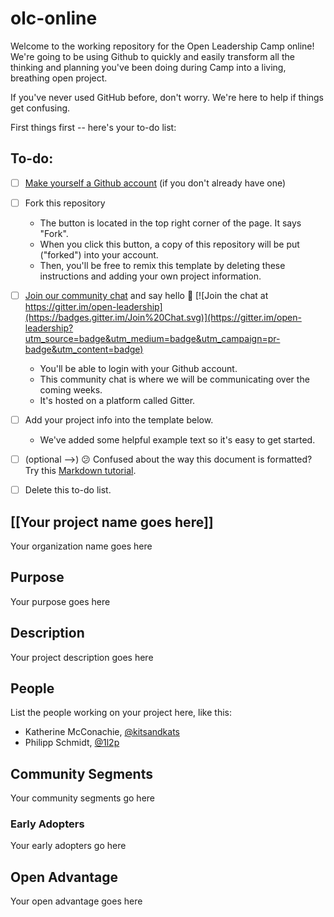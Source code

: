 # olc-online
Welcome to the working repository for the Open Leadership Camp online! We're going to be using Github to quickly and easily transform all the thinking and planning you've been doing during Camp into a living, breathing open project. 

If you've never used GitHub before, don't worry. We're here to help if things get confusing. 

First things first -- here's your to-do list:

## To-do:
- [ ] [Make yourself a Github account](https://github.com/join) (if you don't already have one) 

- [ ] Fork this repository
    - The button is located in the top right corner of the page. It says "Fork".
    - When you click this button, a copy of this repository will be put ("forked") into your account.
    - Then, you'll be free to remix this template by deleting these instructions and adding your own project information.

- [ ] [Join our community chat](https://gitter.im/open-leadership/Lobby) and say hello :wave: [![Join the chat at https://gitter.im/open-leadership](https://badges.gitter.im/Join%20Chat.svg)](https://gitter.im/open-leadership?utm_source=badge&utm_medium=badge&utm_campaign=pr-badge&utm_content=badge)
    - You'll be able to login with your Github account.
    - This community chat is where we will be communicating over the coming weeks.
    - It's hosted on a platform called Gitter.

- [ ] Add your project info into the template below.
    - We've added some helpful example text so it's easy to get started.

- [ ] (optional -->) :confused: Confused about the way this document is formatted? Try this [Markdown tutorial](http://www.markdowntutorial.com/).

- [ ] Delete this to-do list.

## [[Your project name goes here]]
Your organization name goes here

## Purpose
Your purpose goes here

## Description 
Your project description goes here

## People
List the people working on your project here, like this:
- Katherine McConachie, [@kitsandkats](https://github.com/kitsandkats)
- Philipp Schmidt, [@1l2p](https://github.com/1l2p)

## Community Segments 
Your community segments go here
  ### Early Adopters
  Your early adopters go here

## Open Advantage
Your open advantage goes here
